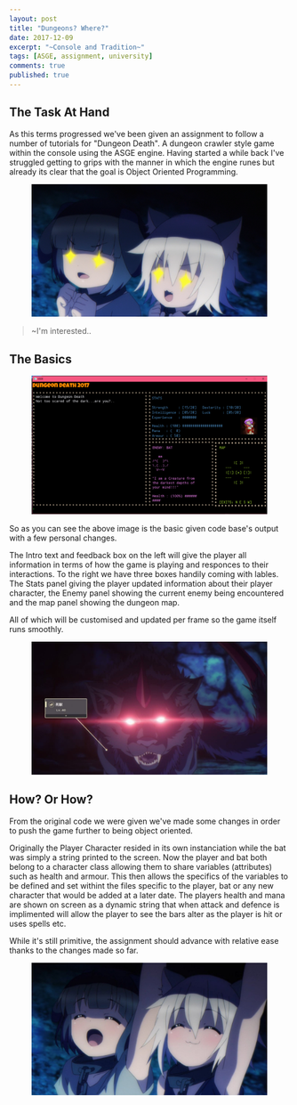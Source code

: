 ```yaml
---
layout: post
title: "Dungeons? Where?"
date: 2017-12-09
excerpt: "~Console and Tradition~"
tags: [ASGE, assignment, university]
comments: true
published: true
---
```


## The Task At Hand

As this terms progressed we've been given an assignment to follow a number of tutorials for "Dungeon Death". A dungeon crawler style game within the console using the ASGE engine.
Having started a while back I've struggled getting to grips with the manner in which the engine runes but already its clear that the goal is Object Oriented Programming.

<center>
<figure>
        <img src="../assets/img/DeathMarchCuties.png">
</figure>
</center>

>  ~I'm interested..

## The Basics


<center>
<figure>
        <img src="../assets/img/DungeonDeath.png">
</figure>
</center>

So as you can see the above image is the basic given code base's output with a few personal changes. 

The Intro text and feedback box on the left will give the player all information in terms of how the game is playing and responces to their interactions.
To the right we have three boxes handily coming with lables. The Stats panel giving the player updated information about their player character, the Enemy panel showing the current enemy being encountered and the map 
panel showing the dungeon map.

All of which will be customised and updated per frame so the game itself runs smoothly.

<center>
<figure>
        <img src="../assets/img/DeathMarchBaddie.jpg">
</figure>
</center>

## How? Or How? 

From the original code we were given we've made some changes in order to push the game further to being object oriented. 

Originally the Player Character resided in its own instanciation while the bat was simply a string printed to the screen. Now the player and bat both belong to a character class allowing them to share variables (attributes) such as health and armour.
This then allows the specifics of the variables to be defined and set withint the files specific to the player, bat or any new character that would be added at a later date.
The players health and mana are shown on screen as a dynamic string that when attack and defence is implimented will allow the player to see the bars alter as the player is hit or uses spells etc.

While it's still primitive, the assignment should advance with relative ease thanks to the changes made so far.

<center>
<figure>
        <img src="../assets/img/DeathMarchYay.jpg">
</figure>
</center>
